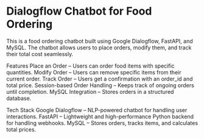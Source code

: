 # Dialogflow Chatbot for Food Ordering

This is a food ordering chatbot built using Google Dialogflow, FastAPI, and MySQL. The chatbot allows users to place orders, modify them, and track their total cost seamlessly.

Features
Place an Order – Users can order food items with specific quantities.
Modify Order – Users can remove specific items from their current order.
Track Order – Users get a confirmation with an order_id and total price.
Session-based Order Handling – Keeps track of ongoing orders until completion.
MySQL Integration – Stores orders in a structured database.

Tech Stack
Google Dialogflow – NLP-powered chatbot for handling user interactions.
FastAPI – Lightweight and high-performance Python backend for handling webhooks.
MySQL – Stores orders, tracks items, and calculates total prices.
